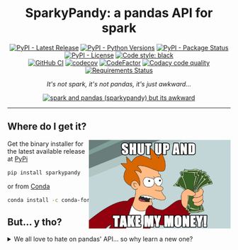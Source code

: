 <h1 id="sparkypandy" align="center">
    SparkyPandy: a pandas API for spark
</h1>

<p align="center">
  <!-- TODO: https://bestpractices.coreinfrastructure.org/en -->
  <!-- TODO: https://www.gitpod.io/docs/getting-started -->
  <a href="https://pypi.org/project/sparkypandy/"><img src="https://img.shields.io/pypi/v/sparkypandy" alt="PyPI - Latest Release"></a>
  <a href="https://github.com/tpvasconcelos/sparkypandy/"><img src="https://img.shields.io/pypi/pyversions/sparkypandy" alt="PyPI - Python Versions"></a>
  <a href="https://pypi.org/project/sparkypandy/"><img src="https://img.shields.io/pypi/status/sparkypandy.svg" alt="PyPI - Package Status"></a>
  <a href="https://github.com/tpvasconcelos/sparkypandy/blob/master/LICENSE"><img src="https://img.shields.io/pypi/l/sparkypandy" alt="PyPI - License"></a>
  <a href="https://github.com/psf/black"><img src="https://img.shields.io/badge/code%20style-black-000000.svg" alt="Code style: black"></a>
  <br>
  <a href="https://github.com/tpvasconcelos/sparkypandy/actions/workflows/ci.yaml/"><img src="https://github.com/tpvasconcelos/sparkypandy/actions/workflows/ci.yaml/badge.svg" alt="GitHub CI"></a>
  <a href="https://codecov.io/gh/tpvasconcelos/sparkypandy"><img src="https://codecov.io/gh/tpvasconcelos/sparkypandy/branch/master/graph/badge.svg" alt="codecov"></a>
  <a href="https://www.codefactor.io/repository/github/tpvasconcelos/sparkypandy"><img src="https://www.codefactor.io/repository/github/tpvasconcelos/sparkypandy/badge" alt="CodeFactor"></a>
  <a href="https://www.codacy.com/gh/tpvasconcelos/sparkypandy/dashboard?utm_source=github.com&amp;utm_medium=referral&amp;utm_content=tpvasconcelos/sparkypandy&amp;utm_campaign=Badge_Grade"><img src="https://app.codacy.com/project/badge/Grade/24e94a244a504de8a345b70f41c34445" alt="Codacy code quality"></a>
  <a href="https://requires.io/github/tpvasconcelos/sparkypandy/requirements/?branch=master"><img src="https://requires.io/github/tpvasconcelos/sparkypandy/requirements.svg?branch=master" alt="Requirements Status" /></a>
</p>

<p align="center"><i>It's not spark, it's not pandas, it's just awkward...</i></p>

<p align="center">
    <a href="https://www.youtube.com/watch?v=600hEP82eVo">
        <img src="https://img.youtube.com/vi/600hEP82eVo/0.jpg" width="320" height="240" alt="spark and pandas (sparkypandy) but its awkward" />
    </a>
</p>

---

## Where do I get it?

<img src="assets/images/take_my_money.jpeg" alt="shut up" width="320" height="200" align="right">

Get the binary installer for the latest available release at [PyPi](https://pypi.org/project/sparkypandy/)

```bash
pip install sparkypandy
```

or from [Conda](https://anaconda.org/conda-forge/sparkypandy)

```bash
conda install -c conda-forge sparkypandy
```

## But... y tho?

<details>
  <summary>We all love to hate on pandas' API... so why learn a new one?</summary>
  <br>
  <img src="assets/images/pandas_api.jpeg" alt="pandas API" width="400" height="400">
</details>
